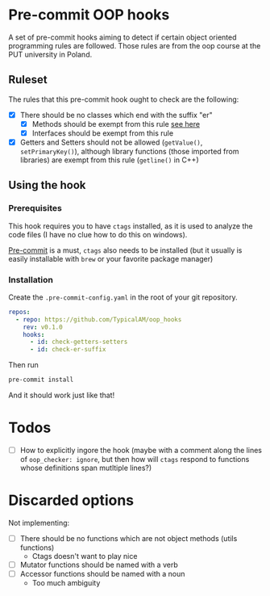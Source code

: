 # Pre-commit OOP hooks

A set of pre-commit hooks aiming to detect if certain object oriented programming rules are followed. Those rules are from the oop course at the PUT university in Poland.

## Ruleset

The rules that this pre-commit hook ought to check are the following:

- [X] There should be no classes which end with the suffix "er" 
    - [X] Methods should be exempt from this rule [see here](https://www.wordmom.com/verbs/that-end-with-er)
    - [X] Interfaces should be exempt from this rule
- [X] Getters and Setters should not be allowed (`getValue()`, `setPrimaryKey()`), although library functions (those imported from libraries) are exempt from this rule (`getline()` in C++)

## Using the hook

### Prerequisites

This hook requires you to have `ctags` installed, as it is used to analyze the code files (I have no clue how to do this on windows).

[Pre-commit](https://github.com/pre-commit/pre-commit/) is a must, `ctags` also needs to be installed (but it usually is easily installable with `brew` or your favorite package manager)

### Installation

Create the `.pre-commit-config.yaml` in the root of your git repository.

```yaml
repos:
  - repo: https://github.com/TypicalAM/oop_hooks
    rev: v0.1.0
    hooks:
      - id: check-getters-setters
      - id: check-er-suffix
```

Then run

```bash
pre-commit install
```

And it should work just like that!

# Todos

- [ ] How to explicitly ingore the hook (maybe with a comment along the lines of `oop_checker: ignore`, but then how will `ctags` respond to functions whose definitions span mutltiple lines?)

# Discarded options

Not implementing:

- [ ] There should be no functions which are not object methods (utils functions)
    - Ctags doesn't want to play nice
- [ ] Mutator functions should be named with a verb
- [ ] Accessor functions should be named with a noun
    - Too much ambiguity
